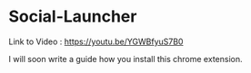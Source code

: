 # Social-Launcher

Link to Video : https://youtu.be/YGWBfyuS7B0

I will soon write a guide how you install this chrome extension.
